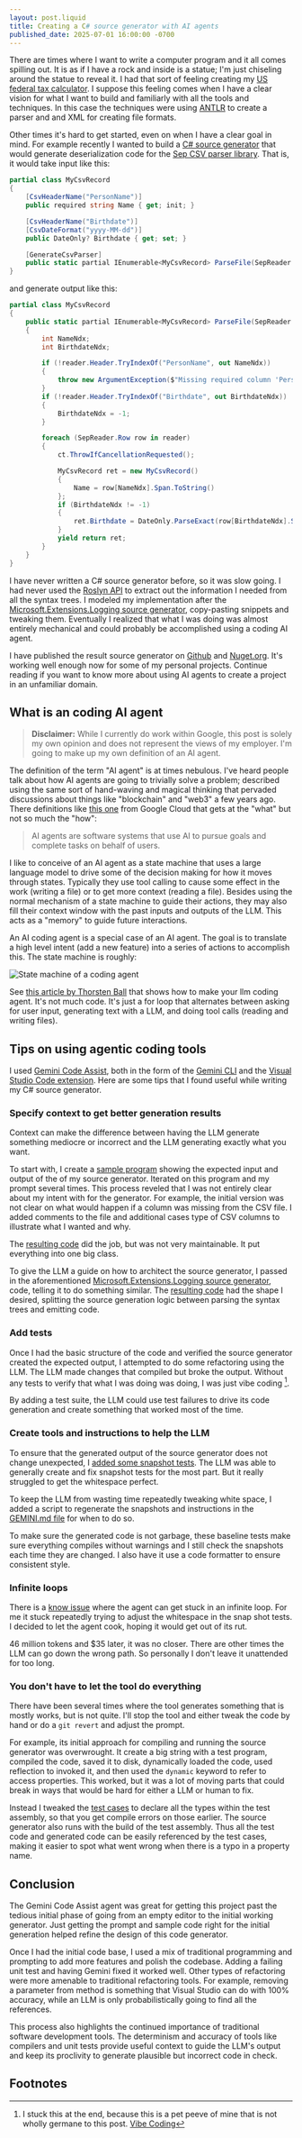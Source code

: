 ```yaml
---
layout: post.liquid
title: Creating a C# source generator with AI agents
published_date: 2025-07-01 16:00:00 -0700
---
```


There are times where I want to write a computer program and it all comes spilling out. It is as if
I have a rock and inside is a statue; I'm just chiseling around the statue to reveal it. I had that
sort of feeling creating my [US federal tax calculator](https://github.com/AustinWise/TaxStuff/).
I suppose this feeling comes when I have a clear vision for what I want to build and familiarly with
all the tools and techniques. In this case the techniques were using [ANTLR](https://www.antlr.org/)
to create a parser and and XML for creating file formats.

Other times it's hard to get started, even on when I have a clear goal in mind. For example recently
I wanted to build a
[C# source generator](https://devblogs.microsoft.com/dotnet/introducing-c-source-generators/)
that would generate deserialization code for the [Sep CSV parser library](https://github.com/nietras/Sep/).
That is, it would take input like this:

```c#
partial class MyCsvRecord
{
    [CsvHeaderName("PersonName")]
    public required string Name { get; init; }

    [CsvHeaderName("Birthdate")]
    [CsvDateFormat("yyyy-MM-dd")]
    public DateOnly? Birthdate { get; set; }

    [GenerateCsvParser]
    public static partial IEnumerable<MyCsvRecord> ParseFile(SepReader reader, CancellationToken ct = default);
}
```

and generate output like this:

```c#
partial class MyCsvRecord
{
    public static partial IEnumerable<MyCsvRecord> ParseFile(SepReader reader, CancellationToken ct)
    {
        int NameNdx;
        int BirthdateNdx;

        if (!reader.Header.TryIndexOf("PersonName", out NameNdx))
        {
            throw new ArgumentException($"Missing required column 'PersonName' for required property 'Name'.");
        }
        if (!reader.Header.TryIndexOf("Birthdate", out BirthdateNdx))
        {
            BirthdateNdx = -1;
        }

        foreach (SepReader.Row row in reader)
        {
            ct.ThrowIfCancellationRequested();

            MyCsvRecord ret = new MyCsvRecord()
            {
                Name = row[NameNdx].Span.ToString()
            };
            if (BirthdateNdx != -1)
            {
                ret.Birthdate = DateOnly.ParseExact(row[BirthdateNdx].Span, "yyyy-MM-dd", CultureInfo.InvariantCulture);
            }
            yield return ret;
        }
    }
}
```

I have never written a C# source generator before, so it was slow going. I had never used the
[Roslyn API](https://learn.microsoft.com/en-us/dotnet/csharp/roslyn-sdk/)
to extract out the information I needed from all the syntax trees. I modeled my implementation after the
[Microsoft.Extensions.Logging source generator](https://github.com/dotnet/runtime/tree/ea721e7486615b95c8ede98a6f54aa5178d4c888/src/libraries/Microsoft.Extensions.Logging.Abstractions/gen),
copy-pasting snippets and tweaking them. Eventually I realized that what I was doing was almost
entirely mechanical and could probably be accomplished using a coding AI agent.

I have published the result source generator on
[Github](https://github.com/AustinWise/SepCsvSourceGenerator)
and
[Nuget.org](https://www.nuget.org/packages/AWise.SepCsvSourceGenerator/).
It's working well enough now for some of my personal projects. Continue reading if you want to know
more about using AI agents to create a project in an unfamiliar domain.

## What is an coding AI agent

> **Disclaimer:** While I currently do work within Google, this post is solely my own opinion and does not
> represent the views of my employer. I'm going to make up my own definition of an AI agent.

The definition of the term "AI agent" is at times nebulous. I've heard people talk about how AI agents
are going to trivially solve a problem; described using the same sort of hand-waving and magical thinking
that pervaded discussions about things like "blockchain" and "web3" a few years ago. There definitions
like [this one](https://cloud.google.com/discover/what-are-ai-agents?hl=en) from Google Cloud that
gets at the "what" but not so much the "how":

> AI agents are software systems that use AI to pursue goals and complete tasks on behalf of users.

I like to conceive of an AI agent as a state machine that uses a large language model to drive some
of the decision making for how it moves through states. Typically they use tool calling to cause some
effect in the work (writing a file) or to get more context (reading a file). Besides using the normal
mechanism of a state machine to guide their actions, they may also fill their context window with the
past inputs and outputs of the LLM. This acts as a "memory" to guide future interactions.

An AI coding agent is a special case of an AI agent. The goal is to translate a high level intent (add a new feature)
into a series of actions to accomplish this. The state machine is roughly:

![State machine of a coding agent](/images/SepCsvSourceGenerator/ai-agent.svg)

See [this article by Thorsten Ball](https://ampcode.com/how-to-build-an-agent) that shows how to make
your llm coding agent. It's not much code. It's just a for loop that alternates between asking for
user input, generating text with a LLM, and doing tool calls (reading and writing files).

## Tips on using agentic coding tools

I used [Gemini Code Assist](https://codeassist.google/), both in the form of the
[Gemini CLI](https://github.com/google-gemini/gemini-cli) and the
[Visual Studio Code extension](https://marketplace.visualstudio.com/items?itemName=Google.geminicodeassist).
Here are some tips that I found useful while writing my C# source generator.

### Specify context to get better generation results

Context can make the difference between having the LLM generate something mediocre or incorrect and the
LLM generating exactly what you want.

To start with, I create a [sample program](https://github.com/AustinWise/SepCsvSourceGenerator/blob/agentic/SampleCsvCode/Program.cs)
showing the expected input and output of the of my source generator. Iterated on this program and my
prompt several times. This process reveled that I was not entirely clear about my intent with for the
generator. For example, the initial version was not clear on what would happen if a column was missing
from the CSV file. I added comments to the file and additional cases type of CSV columns to illustrate
what I wanted and why.

The [resulting code](https://github.com/AustinWise/SepCsvSourceGenerator/commit/9d2908b9eed7a75415c2fb06a502ad9155877354)
did the job, but was not very maintainable. It put everything into one big class.

To give the LLM a guide on how to architect the source generator, I passed in the aforementioned
[Microsoft.Extensions.Logging source generator](https://github.com/dotnet/runtime/tree/ea721e7486615b95c8ede98a6f54aa5178d4c888/src/libraries/Microsoft.Extensions.Logging.Abstractions/gen),
code, telling it to do something similar. The
[resulting code](https://github.com/AustinWise/SepCsvSourceGenerator/commit/d08830c6721e46de31fcbfcac279a46c7ff573e6)
had the shape I desired, splitting the source generation logic between parsing the syntax trees and
emitting code.

### Add tests

Once I had the basic structure of the code and verified the source generator created the expected output,
I attempted to do some refactoring using the LLM. The LLM made changes that compiled but broke the output.
Without any tests to verify that what I was doing was doing, I was just vibe coding [^1].

By adding a test suite, the LLM could use test failures to drive its code generation and create something
that worked most of the time.

### Create tools and instructions to help the LLM

To ensure that the generated output of the source generator does not change unexpected, I
[added some snapshot tests](https://github.com/AustinWise/SepCsvSourceGenerator/commit/87936bc60e7f56cf383b9301d53725a51ce2f463).
The LLM was able to generally create and fix snapshot tests for the most part. But it really struggled
to get the whitespace perfect.

To keep the LLM from wasting time repeatedly tweaking white space, I added a script to regenerate
the snapshots and instructions in the
[GEMINI.md file](https://github.com/AustinWise/SepCsvSourceGenerator/blob/main/.gemini/GEMINI.md)
for when to do so.

To make sure the generated code is not garbage, these baseline tests make sure everything compiles
without warnings and I still check the snapshots each time they are changed. I also have it use a
code formatter to ensure consistent style.

### Infinite loops

There is a [know issue](https://github.com/google-gemini/gemini-cli/issues/1531) where the agent can
get stuck in an infinite loop. For me it stuck repeatedly trying to adjust the whitespace in the
snap shot tests. I decided to let the agent cook, hoping it would get out of its rut.

46 million tokens and $35 later, it was no closer. There are other times the LLM can go down the wrong
path. So personally I don't leave it unattended for too long.

### You don't have to let the tool do everything

There have been several times where the tool generates something that is mostly works, but is not quite.
I'll stop the tool and either tweak the code by hand or do a `git revert` and adjust the prompt.

For example, its initial approach for compiling and running the source generator was overwrought.
It create a big string with a test program, compiled the code, saved it to disk, dynamically loaded
the code, used reflection to invoked it, and then used the `dynamic` keyword to refer to access properties.
This worked, but it was a lot of moving parts that could break in ways that would be hard for either
a LLM or human to fix.

Instead I tweaked the
[test cases](https://github.com/AustinWise/SepCsvSourceGenerator/blob/0cc94df9b1f8d08c268132465fc88506250774dd/tests/SepCsvSourceGenerator.Analyzer.Tests/RunGeneratedParserTests.cs)
to declare all the types within the test assembly, so that you get compile errors on those earlier.
The source generator also runs with the build of the test assembly. Thus all the test code and generated
code can be easily referenced by the test cases, making it easier to spot what went wrong when there is
a typo in a property name.

## Conclusion

The Gemini Code Assist agent was great for getting this project past the tedious initial phase of
going from an empty editor to the initial working generator. Just getting the prompt and sample code
right for the initial generation helped refine the design of this code generator.

Once I had the initial code base, I used a mix of traditional programming and prompting to add more
features and polish the codebase. Adding a failing unit test and having Gemini fixed it worked well.
Other types of refactoring were more amenable to traditional refactoring tools. For example, removing
a parameter from method is something that Visual Studio can do with 100% accuracy, while an LLM is
only probabilistically going to find all the references.

This process also highlights the continued importance of traditional software development tools. The
determinism and accuracy of tools like compilers and unit tests provide useful context to guide the
LLM's output and keep its proclivity to generate plausible but incorrect code in check.

## Footnotes

[^1]: I stuck this at the end, because this is a pet peeve of mine that is not wholly germane to this post.
      [Vibe Coding](https://en.wikipedia.org/wiki/Vibe_coding)
